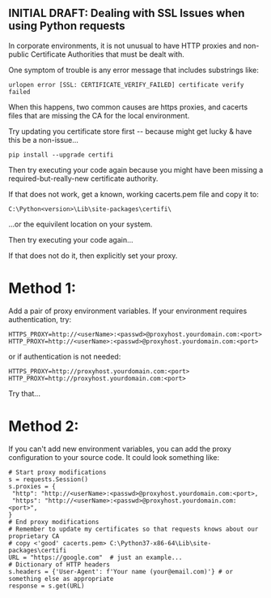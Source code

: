 ## INITIAL DRAFT: Dealing with SSL Issues when using Python requests  

In corporate environments, it is not unusual to have HTTP proxies and non-public Certificate Authorities that must be dealt with.  

One symptom of trouble is any error message that includes substrings like:  
```
urlopen error [SSL: CERTIFICATE_VERIFY_FAILED] certificate verify failed
```

When this happens, two common causes are https proxies, and cacerts files that are missing the CA for the local environment.  

Try updating you certificate store first -- because might get lucky & have this be a non-issue...  
```
pip install --upgrade certifi  
```

Then try executing your code again because you might have been missing a required-but-really-new certificate authority.  

If that does not work, get a known, working cacerts.pem file and copy it to:  
```
C:\Python<version>\Lib\site-packages\certifi\  
```
...or the equivilent location on your system.  

Then try executing your code again...  

If that does not do it, then explicitly set your proxy.  

# Method 1:  
Add a pair of proxy environment variables.  If your environment requires authentication, try:  
```
HTTPS_PROXY=http://<userName>:<passwd>@proxyhost.yourdomain.com:<port>
HTTP_PROXY=http://<userName>:<passwd>@proxyhost.yourdomain.com:<port>
```

or if authentication is not needed:  
```
HTTPS_PROXY=http://proxyhost.yourdomain.com:<port>
HTTP_PROXY=http://proxyhost.yourdomain.com:<port>
```

Try that...  

# Method 2:  
If you can't add new environment variables, you can add the proxy configuration to your source code.  It could look something like:  
```
# Start proxy modifications
s = requests.Session()
s.proxies = {
 "http": "http://<userName>:<passwd>@proxyhost.yourdomain.com:<port>,
 "https": "http://<userName>:<passwd>@proxyhost.yourdomain.com:<port>",
}
# End proxy modifications
# Remember to update my certificates so that requests knows about our proprietary CA
# copy <'good' cacerts.pem> C:\Python37-x86-64\Lib\site-packages\certifi
URL = "https://google.com"  # just an example...
# Dictionary of HTTP headers
s.headers = {'User-Agent': f'Your name (your@email.com)'} # or something else as appropriate
response = s.get(URL)
```

